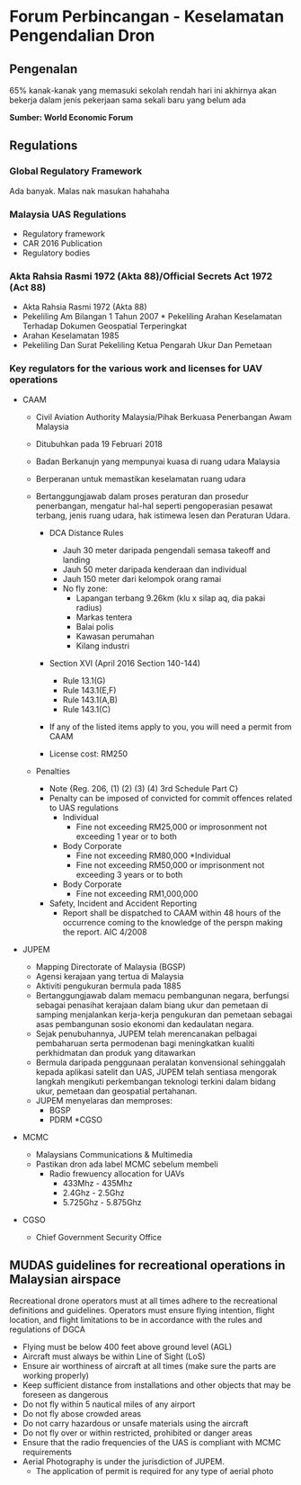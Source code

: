 # Forum Perbincangan - Keselamatan Pengendalian Dron

## Pengenalan
65% kanak-kanak yang memasuki sekolah rendah hari ini akhirnya akan bekerja dalam jenis pekerjaan sama sekali baru yang belum ada

**Sumber: World Economic Forum**


## Regulations
### Global Regulatory Framework
Ada banyak. Malas nak masukan hahahaha

### Malaysia UAS Regulations
* Regulatory framework
* CAR 2016 Publication
* Regulatory bodies
### Akta Rahsia Rasmi 1972 (Akta 88)/Official Secrets Act 1972 (Act 88)
* Akta Rahsia Rasmi 1972 (Akta 88)
* Pekeliling Am Bilangan 1 Tahun 2007 * Pekeliling Arahan Keselamatan Terhadap Dokumen Geospatial Terperingkat
* Arahan Keselamatan 1985
* Pekeliling Dan Surat Pekeliling Ketua Pengarah Ukur Dan Pemetaan

### Key regulators for the various work and licenses for UAV operations
* CAAM
    * Civil Aviation Authority Malaysia/Pihak Berkuasa Penerbangan Awam Malaysia
    * Ditubuhkan pada 19 Februari 2018
    * Badan Berkanujn yang mempunyai kuasa di ruang udara Malaysia
    * Berperanan untuk memastikan keselamatan ruang udara
    * Bertanggungjawab dalam proses peraturan dan prosedur penerbangan, mengatur hal-hal seperti pengoperasian pesawat terbang, jenis ruang udara, hak istimewa lesen dan Peraturan Udara.
        * DCA Distance Rules
            * Jauh 30 meter daripada pengendali semasa takeoff and landing
            * Jauh 50 meter daripada kenderaan dan individual
            * Jauh 150 meter dari kelompok orang ramai
            * No fly zone:
                * Lapangan terbang 9.26km (klu x silap aq, dia pakai radius) 
                * Markas tentera
                * Balai polis
                * Kawasan perumahan
                * Kilang industri
        * Section XVI (April 2016 Section 140-144)
            * Rule 13.1(G)
            * Rule 143.1(E,F)
            * Rule 143.1(A,B)
            * Rule 143.1(C)

        * If any of the listed items apply to you, you will need a permit from CAAM
        * License cost: RM250
        
    * Penalties
        * Note {Reg. 206, (1) (2) (3) (4) 3rd Schedule Part C}
        * Penalty can be imposed of convicted for commit offences related to UAS regulations
            * Individual
                * Fine not exceeding RM25,000 or improsonment not exceeding 1 year or to both
            * Body Corporate
                * Fine not exceeding RM80,000
            *Individual
                * Fine not exceeding RM50,000 or imprisonment not exceeding 3 years or to both
            * Body Corporate
                * Fine not exceeding RM1,000,000
        * Safety, Incident and Accident Reporting
            * Report shall be dispatched to CAAM within 48 hours of the occurrence coming to the knowledge of the perspn making the report. AIC 4/2008

* JUPEM
    * Mapping Directorate of Malaysia (BGSP)
    * Agensi kerajaan yang tertua di Malaysia
    * Aktiviti pengukuran bermula pada 1885
    * Bertanggungjawab dalam memacu pembangunan negara, berfungsi sebagai penasihat kerajaan dalam biang ukur dan pemetaan di samping menjalankan kerja-kerja pengukuran dan pemetaan sebagai asas pembangunan sosio ekonomi dan kedaulatan negara.
    * Sejak penubuhannya, JUPEM telah merencanakan pelbagai pembaharuan serta permodenan bagi meningkatkan kualiti perkhidmatan dan produk yang ditawarkan
    * Bermula daripada penggunaan peralatan konvensional sehinggalah kepada aplikasi satelit dan UAS, JUPEM telah sentiasa mengorak langkah mengikuti perkembangan teknologi terkini dalam bidang ukur, pemetaan dan geospatial pertahanan.
    * JUPEM menyelaras dan memproses:
        * BGSP
        * PDRM
        *CGSO
    
* MCMC
    * Malaysians Communications & Multimedia
    * Pastikan dron ada label MCMC sebelum membeli
        * Radio frewuency allocation for UAVs
            * 433Mhz - 435Mhz
            * 2.4Ghz - 2.5Ghz
            * 5.725Ghz - 5.875Ghz
* CGSO
    * Chief Government Security Office

## MUDAS guidelines for recreational operations in Malaysian airspace
Recreational drone operators must at all times adhere to the recreational definitions and guidelines. Operators must ensure flying intention, flight location, and flight limitations to be in accordance with the rules and regulations of DGCA

* Flying must be below 400 feet above ground level (AGL)
* Aircraft must always be within Line of Sight (LoS)
* Ensure air worthiness of aircraft at all times (make sure the parts are working properly)
* Keep sufficient distance from installations and other objects that may be foreseen as dangerous
* Do not fly within 5 nautical miles of any airport
* Do not fly abose crowded areas
* Do not carry hazardous or unsafe materials using the aircraft
* Do not fly over or within restricted, prohibited or danger areas
* Ensure that the radio frequencies of the UAS is compliant with MCMC requirements
* Aerial Photography is under the jurisdiction of JUPEM.
    * The application of permit is required for any type of aerial photo
